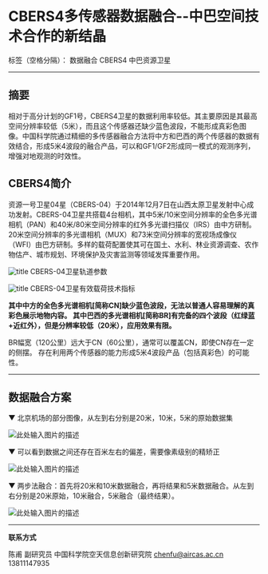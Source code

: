# CBERS4多传感器数据融合--中巴空间技术合作的新结晶

标签（空格分隔）： 数据融合 CBERS4 中巴资源卫星

---
## 摘要
相对于高分计划的GF1号，CBERS4卫星的数据利用率较低。其主要原因是其最高空间分辨率较低（5米），而且这个传感器还缺少蓝色波段，不能形成真彩色图像。中国科学院通过精细的多传感器融合方法将中方和巴西的两个传感器的数据有效结合，形成5米4波段的融合产品，可以和GF1/GF2形成同一模式的观测序列，增强对地观测的时效性。

## CBERS4简介

资源一号卫星04星（CBERS-04）于2014年12月7日在山西太原卫星发射中心成功发射。CBERS-04卫星共搭载4台相机，其中5米/10米空间分辨率的全色多光谱相机（PAN）和40米/80米空间分辨率的红外多光谱扫描仪（IRS）由中方研制。20米空间分辨率的多光谱相机（MUX）和73米空间分辨率的宽视场成像仪（WFI）由巴方研制。多样的载荷配置使其可在国土、水利、林业资源调查、农作物估产、城市规划、环境保护及灾害监测等领域发挥重要作用。

![title][1]
CBERS-04卫星轨道参数

![title][2]
CBERS-04卫星有效载荷技术指标

**其中中方的全色多光谱相机[简称CN]缺少蓝色波段，无法以普通人容易理解的真彩色展示地物内容。
其中巴西的多光谱相机[简称BR]有完备的四个波段（红绿蓝+近红外），但是分辨率较低（20米），应用效果有限。**

BR幅宽（120公里）远大于CN（60公里），通常可以覆盖CN，即使CN存在一定的侧摆。
存在利用两个传感器的能力形成5米4波段产品（包括真彩色）的可能性。


----------

##  数据融合方案

▼ 北京机场的部分图像，从左到右分别是20米，10米，5米的原始数据集

![此处输入图片的描述][3]



▼ 可以看到数据之间还存在百米左右的偏差，需要像素级别的精矫正

![此处输入图片的描述][4]



▼ 两步法融合：首先将20米和10米数据融合，再将结果和5米数据融合。从左到右分别是20米原始，10米融合，5米融合（最终结果）。

![此处输入图片的描述][5]





---



**联系方式**

陈甫 副研究员
中国科学院空天信息创新研究院
chenfu@aircas.ac.cn
13811147935







[1]: http://www.cresda.com/CN/Satellite/images/2015/08/12/AFBA47C41E559D1FD7E667972FA69ECF.jpg
[2]: http://www.cresda.com/CN/Satellite/images/2015/08/12/BE615461CA057F5A7BC474BE56188D62.jpg
[3]: http://novachen.github.io/pixel-knife/img/cbers4/ppt_source.png
[4]: http://novachen.github.io/pixel-knife/img/cbers4/ppt_registration.png
[5]: http://novachen.github.io/pixel-knife/img/cbers4/ppt_fuse.png